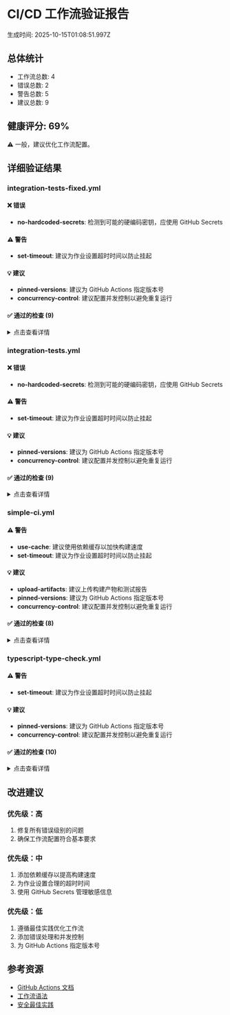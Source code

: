 # CI/CD 工作流验证报告

生成时间: 2025-10-15T01:08:51.997Z

## 总体统计

- 工作流总数: 4
- 错误总数: 2
- 警告总数: 5
- 建议总数: 9

## 健康评分: 69%

⚠️ 一般，建议优化工作流配置。

## 详细验证结果

### integration-tests-fixed.yml

#### ❌ 错误

- **no-hardcoded-secrets**: 检测到可能的硬编码密钥，应使用 GitHub Secrets

#### ⚠️ 警告

- **set-timeout**: 建议为作业设置超时时间以防止挂起

#### 💡 建议

- **pinned-versions**: 建议为 GitHub Actions 指定版本号
- **concurrency-control**: 建议配置并发控制以避免重复运行

#### ✅ 通过的检查 (9)

<details>
<summary>点击查看详情</summary>

- workflow-name
- trigger-events
- jobs-defined
- use-cache
- upload-artifacts
- checkout-action
- error-handling
- environment-variables
- use-secrets

</details>

### integration-tests.yml

#### ❌ 错误

- **no-hardcoded-secrets**: 检测到可能的硬编码密钥，应使用 GitHub Secrets

#### ⚠️ 警告

- **set-timeout**: 建议为作业设置超时时间以防止挂起

#### 💡 建议

- **pinned-versions**: 建议为 GitHub Actions 指定版本号
- **concurrency-control**: 建议配置并发控制以避免重复运行

#### ✅ 通过的检查 (9)

<details>
<summary>点击查看详情</summary>

- workflow-name
- trigger-events
- jobs-defined
- use-cache
- upload-artifacts
- checkout-action
- error-handling
- environment-variables
- use-secrets

</details>

### simple-ci.yml

#### ⚠️ 警告

- **use-cache**: 建议使用依赖缓存以加快构建速度
- **set-timeout**: 建议为作业设置超时时间以防止挂起

#### 💡 建议

- **upload-artifacts**: 建议上传构建产物和测试报告
- **pinned-versions**: 建议为 GitHub Actions 指定版本号
- **concurrency-control**: 建议配置并发控制以避免重复运行

#### ✅ 通过的检查 (8)

<details>
<summary>点击查看详情</summary>

- workflow-name
- trigger-events
- jobs-defined
- checkout-action
- error-handling
- environment-variables
- no-hardcoded-secrets
- use-secrets

</details>

### typescript-type-check.yml

#### ⚠️ 警告

- **set-timeout**: 建议为作业设置超时时间以防止挂起

#### 💡 建议

- **pinned-versions**: 建议为 GitHub Actions 指定版本号
- **concurrency-control**: 建议配置并发控制以避免重复运行

#### ✅ 通过的检查 (10)

<details>
<summary>点击查看详情</summary>

- workflow-name
- trigger-events
- jobs-defined
- use-cache
- upload-artifacts
- checkout-action
- error-handling
- environment-variables
- no-hardcoded-secrets
- use-secrets

</details>

## 改进建议

### 优先级：高

1. 修复所有错误级别的问题
2. 确保工作流配置符合基本要求

### 优先级：中

1. 添加依赖缓存以提高构建速度
2. 为作业设置合理的超时时间
3. 使用 GitHub Secrets 管理敏感信息

### 优先级：低

1. 遵循最佳实践优化工作流
2. 添加错误处理和并发控制
3. 为 GitHub Actions 指定版本号

## 参考资源

- [GitHub Actions 文档](https://docs.github.com/en/actions)
- [工作流语法](https://docs.github.com/en/actions/using-workflows/workflow-syntax-for-github-actions)
- [安全最佳实践](https://docs.github.com/en/actions/security-guides/security-hardening-for-github-actions)
